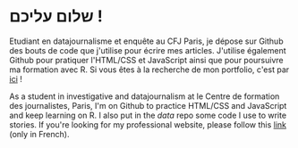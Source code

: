 # שלום עליכם !
Etudiant en datajournalisme et enquête au CFJ Paris, je dépose sur Github des bouts de code que j'utilise pour écrire mes articles. J'utilise également Github pour pratiquer l'HTML/CSS et JavaScript ainsi que pour poursuivre ma formation avec R. Si vous êtes à la recherche de mon portfolio, c'est par [ici](https://deroudilhep.github.io/) ! 

As a student in investigative and datajournalism at le Centre de formation des journalistes, Paris, I'm on Github to practice HTML/CSS and JavaScript and keep learning on R. I also put in the *data* repo some code I use to write stories. If you're looking for my professional website, please follow this [link](https://deroudilhep.github.io/) (only in French).
